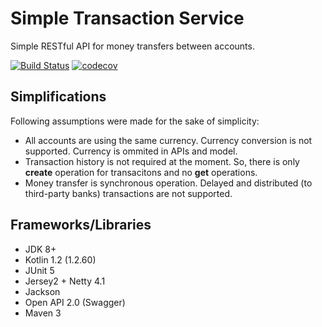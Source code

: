 Simple Transaction Service 
=======================
Simple RESTful​ ​API​ ​for​ ​money transfers​ ​between​ ​accounts.

[![Build Status](https://travis-ci.org/kpavlov/simple-transaction-service.svg?branch=master)](https://travis-ci.org/kpavlov/simple-transaction-service)
[![codecov](https://codecov.io/gh/kpavlov/simple-transaction-service/branch/master/graph/badge.svg)](https://codecov.io/gh/kpavlov/simple-transaction-service)

## Simplifications

Following assumptions were made for the sake of simplicity:
 - All accounts are using the same currency. Currency conversion is not supported. Currency is ommited in APIs and model.
 - Transaction history is not required at the moment. So, there is only **create** operation for transacitons and no **get** operations.
 - Money transfer is synchronous operation. Delayed and distributed (to third-party banks) transactions are not supported.

## Frameworks/Libraries

* JDK 8+
* Kotlin 1.2 (1.2.60)
* JUnit 5
* Jersey2 + Netty 4.1
* Jackson
* Open API 2.0 (Swagger)
* Maven 3